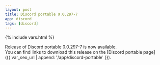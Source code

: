 ```yaml
---
layout: post
title: Discord portable 0.0.297-7
app: discord
tags: [discord]
---
```

{% include vars.html %}

Release of Discord portable 0.0.297-7 is now available.<br />
You can find links to download this release on the [Discord portable page]({{ var_seo_url | append: '/app/discord-portable' }}).